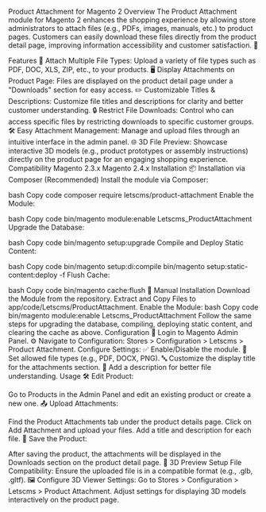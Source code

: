 
 Product Attachment for Magento 2
Overview
The Product Attachment module for Magento 2 enhances the shopping experience by allowing store administrators to attach files (e.g., PDFs, images, manuals, etc.) to product pages. Customers can easily download these files directly from the product detail page, improving information accessibility and customer satisfaction. 🌟

Features
📂 Attach Multiple File Types: Upload a variety of file types such as PDF, DOC, XLS, ZIP, etc., to your products.
🖥️ Display Attachments on Product Page: Files are displayed on the product detail page under a "Downloads" section for easy access.
✏️ Customizable Titles & Descriptions: Customize file titles and descriptions for clarity and better customer understanding.
🔒 Restrict File Downloads: Control who can access specific files by restricting downloads to specific customer groups.
🛠️ Easy Attachment Management: Manage and upload files through an intuitive interface in the admin panel.
🌐 3D File Preview: Showcase interactive 3D models (e.g., product prototypes or assembly instructions) directly on the product page for an engaging shopping experience.
Compatibility
Magento 2.3.x
Magento 2.4.x
Installation
📦 Installation via Composer (Recommended)
Install the module via Composer:

bash
Copy code
composer require letscms/product-attachment
Enable the Module:

bash
Copy code
bin/magento module:enable Letscms_ProductAttachment
Upgrade the Database:

bash
Copy code
bin/magento setup:upgrade
Compile and Deploy Static Content:

bash
Copy code
bin/magento setup:di:compile
bin/magento setup:static-content:deploy -f
Flush Cache:

bash
Copy code
bin/magento cache:flush
🔧 Manual Installation
Download the Module from the repository.
Extract and Copy Files to app/code/Letscms/ProductAttachment.
Enable the Module:
bash
Copy code
bin/magento module:enable Letscms_ProductAttachment
Follow the same steps for upgrading the database, compiling, deploying static content, and clearing the cache as above.
Configuration
🔑 Login to Magento Admin Panel.
⚙️ Navigate to Configuration: Stores > Configuration > Letscms > Product Attachment.
Configure Settings:
✅ Enable/Disable the module.
📄 Set allowed file types (e.g., PDF, DOCX, PNG).
🔤 Customize the display title for the attachments section.
📝 Add a description for better file understanding.
Usage
🛠️ Edit Product:

Go to Products in the Admin Panel and edit an existing product or create a new one.
📤 Upload Attachments:

Find the Product Attachments tab under the product details page.
Click on Add Attachment and upload your files.
Add a title and description for each file.
💾 Save the Product:

After saving the product, the attachments will be displayed in the Downloads section on the product detail page.
📐 3D Preview Setup
File Compatibility: Ensure the uploaded file is in a compatible format (e.g., .glb, .gltf).
🖼️ Configure 3D Viewer Settings:
Go to Stores > Configuration > Letscms > Product Attachment.
Adjust settings for displaying 3D models interactively on the product page.
